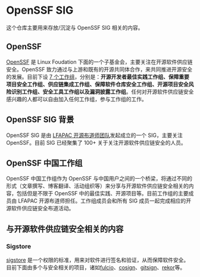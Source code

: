 # OpenSSF SIG

这个仓库主要用来存放/沉淀与 OpenSSF SIG 相关的内容。


## OpenSSF

[OpenSSF](https://openssf.org/) 是 Linux Foudation 下面的一个子基金会，主要关注在开源软件供应链安全。OpenSSF 致力通过与上游和既有的开源共同体合作，来共同推进开源安全的发展。目前下设 [7 个工作组](https://openssf.org/community/openssf-working-groups/)，分别是：**开源开发者最佳实践工作组、保障重要项目安全工作组、供应链集成工作组、保障软件仓库安全工作组、开源项目安全风险识别工作组、安全工具工作组以及漏洞披露工作组**。任何对开源软件供应链安全感兴趣的人都可以自由加入任何工作组，参与工作组的工作。

## OpenSSF SIG 背景

OpenSSF SIG 是由 [LFAPAC 开源布道师团队](https://github.com/lfapac-open-source-evangelist)发起成立的一个 SIG，主要关注 OpenSSF。目前 SIG 已经聚集了 100+ 关于关注开源软件供应链安全的人员。


## OpenSSF 中国工作组

OpenSSF 中国工作组作为 OpenSSF 与中国用户之间的一个桥梁，将通过不同的形式（文章撰写、博客翻译、活动组织等）来分享与开源软件供应链安全相关的内容，包括但是不限于 OpenSSF 中的最佳实践、开源项目等。目前工作组的主要成员由 LFAPAC 开源布道师担任。工作组成员会和所有 SIG 成员一起完成相应的开源软件供应链安全布道活动。



## 与开源软件供应链安全相关的内容

### Sigstore

[sigstore](https://github.com/sigstore) 是一个权限的标准，用来对软件进行签名和验证，从而保障软件安全。目前下面由多个与安全相关的项目，诸如[fulcio](https://github.com/sigstore/fulcio)、[cosign](https://github.com/sigstore/cosign)、[gitsign](https://github.com/sigstore/gitsign)、[rekor](https://github.com/sigstore/rekor)等。

